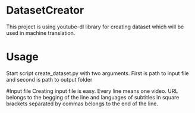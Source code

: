 # DatasetCreator
This project is using youtube-dl library for creating dataset which will be used in machine translation.

# Usage
Start script create_dataset.py with two arguments. First is path to input file and second is path to output folder

#Input file
Creating input file is easy. Every line means one video. URL belongs to the begging of the line and languages of subtitles
in square brackets separated by commas belongs to the end of the line.
